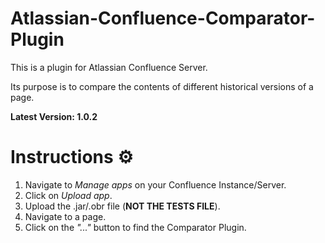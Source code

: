 # Atlassian-Confluence-Comparator-Plugin
This is a plugin for Atlassian Confluence Server. 

Its purpose is to compare the contents of different historical versions of a page.

**Latest Version: 1.0.2**

# Instructions ⚙️
1. Navigate to *Manage apps* on your Confluence Instance/Server.
2. Click on *Upload app*.
3. Upload the .jar/.obr file (**NOT THE TESTS FILE**).
4.  Navigate to a page.
5.  Click on the *"..."* button to find the Comparator Plugin.
